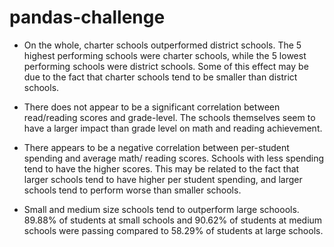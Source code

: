 # pandas-challenge

* On the whole, charter schools outperformed district schools. The 5 highest performing schools were charter schools, while the 5 lowest performing schools were district schools. Some of this effect may be due to the fact that charter schools tend to be smaller than district schools.

* There does not appear to be a significant correlation between read/reading scores and grade-level. The schools themselves seem to have a larger impact than grade level on math and reading achievement.

* There appears to be a negative correlation between per-student spending and average math/ reading scores. Schools with less spending tend to have the higher scores. This may be related to the fact that larger schools tend to have higher per student spending, and larger schools tend to perform worse than smaller schools.

* Small and medium size schools tend to outperform large schoools. 89.88% of students at small schools and 90.62% of students at medium schools were passing compared to 58.29% of students at large schools.
